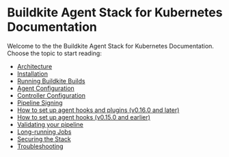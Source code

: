 # Buildkite Agent Stack for Kubernetes Documentation

Welcome to the the Buildkite Agent Stack for Kubernetes Documentation.
Choose the topic to start reading:

-   [Architecture](architecture.md)
-   [Installation](installation.md)
-   [Running Buildkite Builds](running_builds.md)
-   [Agent Configuration](agent_configuration.md)
-   [Controller Configuration](controller_configuration.md)
-   [Pipeline Signing](pipeline_signing.md)
-   [How to set up agent hooks and plugins (v0.16.0 and later)](hooks_and_plugins_new.md)
-   [How to set up agent hooks (v0.15.0 and earlier)](hooks_and_plugins_old.md)
-   [Validating your pipeline](pipeline_validation.md)
-   [Long-running Jobs](long_running_jobs.md)
-   [Securing the Stack](securing_stack.md)
-   [Troubleshooting](troubleshooting.md)
